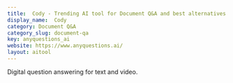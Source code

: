 ```yaml
---
title:  Cody - Trending AI tool for Document Q&A and best alternatives
display_name:  Cody
category: Document Q&A
category_slug: document-qa
key: anyquestions_ai
website: https://www.anyquestions.ai/
layout: aitool
---
```


Digital question answering for text and video.
